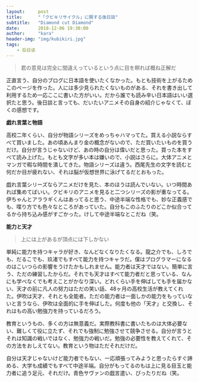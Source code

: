 ```yaml
---
layout:     post
title:      "「クビキリサイクル」に関する後日談"
subtitle:   "Diamond cut Diamond"
date:       2018-12-06 19:30:00
author:     "kara"
header-img: "img/kubikiri.jpg"
tags:
    - 后日谈
---
```


> 君の意見は完全に間違えっているという点に目を瞑れば概ね正解だ


正直言う、自分のブログに日本語を使いたくなかった。もとも技術を上がるためこのページを作った。人には多少見られたくないものがある、それを書き出して利用するため一応ここに書いた方がいい。だから誰でも読み辛い日本語はいい選択たと思う。後日談と言っても、だいたいアニメその自身の紹介じゃなくて、ぼくの感想です。

<b>戯れ言葉と物語</b>

高校二年くらい、自分が物語シリーズをめっちゃハマってた。買える小説ならすべて買いました。あの頃あんまり金の概念がないので、ただ買いたいものを買うだけ。自分が言うじゃないけど、あの時の自分は偉いだと思った。買った本をすべて読み上げた。もとも文字が多い本は嫌いので、小説はさらに。大体アニメとマンガで暇な時間を潰してきた。物語シリーズは違う。西尾先生の文字を読むと何だか目が疲れない、それは脳が仮想世界に泳げてるだとおもった。

戯れ言葉シリーズならアニメだけを見た、本のほうは読んでいない。いつ時間あれば集めてばいい。クビキリのアニメを見ると二つシリーズの影が重なってる。伊ちゃんとアララギくんはあってると思う、中途半端な性格でも、妙な正義感でも、喋り方でも色々なところがあっていた。自分もこのふたりのどこか似合ってるから持ち込み感がすごかった。けして中途半端なとこだね（笑。

<b>能力と天才</b>

> 上には上があるが頂点には下しかない

単純に能力を持つキャラが好き、なんどなくなりたくなる。龍之介でも、しろでも、だるこでも、玖渚でもすべて能力を持つキャラだ。僕はプログラマーになるのはこいつらの影響をうけたかもしれません。能力者は天才ではない。簡単に言う、ただの練習したからだ。それでも天才はすべて能力者だと思っている、なんにも学べなくでも考えことがかなり深い。どれくらい手を伸ばしても手を届かない、天才の前に凡人の努力はただの笑い話、48ヶ月の高校生活が教えてくれた。伊吹は天才、それとも全能者。ただの能力者は一面しかの能力をもっていないと言うなら、伊吹は全面的に手を伸ばした。何度も他の「天才」と交換し、それはもの高い勉強力を持っているだろう。

教育というもの、多くの方は無意義だ。実際教科書に書いたものは大体必要ない、難しくて役に立たず、それでも強制に勉強させて競争させる。自分が言うとそれは知識の戦いではなく、勉強力の戦いだ。勉強の必要性を教えてくれて、その方法をおしえてない。教育という物はただそれだけだ。

自分は天才じゃないけど能力者でもない、一応頑張ってみようと思ったらすぐ諦める、大学も成績でもすべて中途半端。自分がもってるのもは上に見る目玉と能力者に追う足元、それだけ。青色サヴァンの戯言遣い、ぴったりだね（笑。
